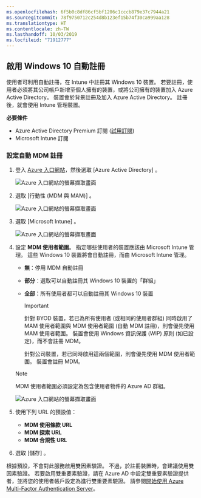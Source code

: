 ```yaml
---
ms.openlocfilehash: 6f5b0c8df86cf5bf1206c1cccb879e37c7944a21
ms.sourcegitcommit: 78f9750712c254d8b123ef15b74f30ca999aa128
ms.translationtype: HT
ms.contentlocale: zh-TW
ms.lasthandoff: 10/03/2019
ms.locfileid: "71912777"
---
```

## <a name="enable-windows-10-automatic-enrollment"></a>啟用 Windows 10 自動註冊

使用者可利用自動註冊，在 Intune 中註冊其 Windows 10 裝置。 若要註冊，使用者必須將其公司帳戶新增至個人擁有的裝置，或將公司擁有的裝置加入 Azure Active Directory。 裝置會於背景註冊及加入 Azure Active Directory。 註冊後，就會使用 Intune 管理裝置。

**必要條件**

- Azure Active Directory Premium 訂閱 ([試用訂閱](http://go.microsoft.com/fwlink/?LinkID=816845))
- Microsoft Intune 訂閱

### <a name="configure-automatic-mdm-enrollment"></a>設定自動 MDM 註冊

1. 登入 [Azure 入口網站](https://portal.azure.com)，然後選取 [Azure Active Directory]  。

   ![Azure 入口網站的螢幕擷取畫面](../enrollment/media/windows-enroll/auto-enroll-azure-main.png)

2. 選取 [行動性 (MDM 與 MAM)]  。

   ![Azure 入口網站的螢幕擷取畫面](../enrollment/media/windows-enroll/auto-enroll-mdm.png)

3. 選取 [Microsoft Intune]  。

   ![Azure 入口網站的螢幕擷取畫面](../enrollment/media/windows-enroll/auto-enroll-intune.png)

4. 設定 **MDM 使用者範圍**。 指定哪些使用者的裝置應該由 Microsoft Intune 管理。 這些 Windows 10 裝置將會自動註冊，而由 Microsoft Intune 管理。

   - **無**：停用 MDM 自動註冊
   - **部分**：選取可以自動註冊其 Windows 10 裝置的「群組」 
   - **全部**：所有使用者都可以自動註冊其 Windows 10 裝置

      > [!IMPORTANT]
      > 針對 BYOD 裝置，若已為所有使用者 (或相同的使用者群組) 同時啟用了 MAM 使用者範圍與 MDM 使用者範圍 (自動 MDM 註冊)，則會優先使用 MAM 使用者範圍。 裝置會使用 Windows 資訊保護 (WIP) 原則 (如已設定)，而不會註冊 MDM。
      >
      > 針對公司裝置，若已同時啟用這兩個範圍，則會優先使用 MDM 使用者範圍。 裝置會註冊 MDM。

   > [!NOTE]
   > MDM 使用者範圍必須設定為包含使用者物件的 Azure AD 群組。

   ![Azure 入口網站的螢幕擷取畫面](../enrollment/media/windows-enroll/auto-enroll-scope.png)

5. 使用下列 URL 的預設值：
    - **MDM 使用條款 URL**
    - **MDM 探索 URL**
    - **MDM 合規性 URL**

6. 選取 [儲存]  。

根據預設，不會對此服務啟用雙因素驗證。 不過，於註冊裝置時，會建議使用雙因素驗證。 若要啟用雙重要素驗證，請在 Azure AD 中設定雙重要素驗證提供者，並將您的使用者帳戶設定為進行雙重要素驗證。 請參閱[開始使用 Azure Multi-Factor Authentication Server](https://docs.microsoft.com/azure/multi-factor-authentication/multi-factor-authentication-get-started-cloud)。
